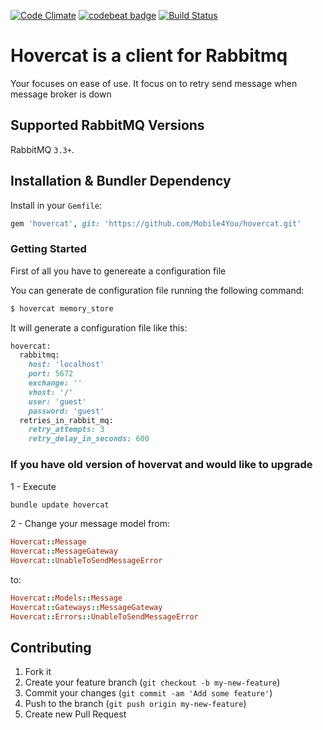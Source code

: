 [![Code Climate](https://codeclimate.com/github/Mobile4You/hovercat/badges/gpa.svg)](https://codeclimate.com/github/Mobile4You/hovercat)
[![codebeat badge](https://codebeat.co/badges/fc8d0613-78eb-45a4-83d8-197a167115cd)](https://codebeat.co/projects/github-com-mobile4you-hovercat)
[![Build Status](https://travis-ci.org/Mobile4You/hovercat.svg?branch=master)](https://travis-ci.org/Mobile4You/hovercat)

# Hovercat is a client for Rabbitmq 
Your focuses on ease of use. It focus on 
to retry send message when message broker is down

## Supported RabbitMQ Versions

RabbitMQ `3.3+`.

## Installation & Bundler Dependency

Install in your `Gemfile`:

```rb
gem 'hovercat', git: 'https://github.com/Mobile4You/hovercat.git'
```

### Getting Started

First of all you have to genereate a configuration file

You can generate de configuration file running the following command:

```sh
$ hovercat memory_store
```

It will generate a configuration file like this:

```rb
hovercat:
  rabbitmq:
    host: 'localhost'
    port: 5672
    exchange: ''
    vhost: '/'
    user: 'guest'
    password: 'guest'
  retries_in_rabbit_mq:
    retry_attempts: 3
    retry_delay_in_seconds: 600
```

### If you have old version of hovervat and would like to upgrade

1 - Execute
```sh
bundle update hovercat
```
2 - Change your message model
from:
```ruby
Hovercat::Message
Hovercat::MessageGateway
Hovercat::UnableToSendMessageError
```
to:
```ruby
Hovercat::Models::Message
Hovercat::Gateways::MessageGateway
Hovercat::Errors::UnableToSendMessageError
```

## Contributing

1. Fork it
2. Create your feature branch (`git checkout -b my-new-feature`)
3. Commit your changes (`git commit -am 'Add some feature'`)
4. Push to the branch (`git push origin my-new-feature`)
5. Create new Pull Request